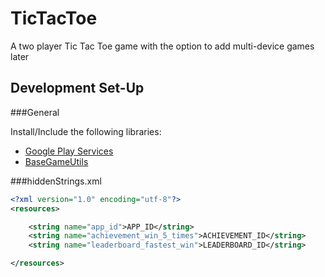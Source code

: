 TicTacToe
=========

A two player Tic Tac Toe game with the option to add multi-device games later

Development Set-Up
-----------

###General

Install/Include the following libraries:
- [Google Play Services](https://developer.android.com/google/play-services/setup.html)
- [BaseGameUtils](https://github.com/playgameservices/android-samples)

###hiddenStrings.xml

```xml
<?xml version="1.0" encoding="utf-8"?>
<resources>

    <string name="app_id">APP_ID</string>
    <string name="achievement_win_5_times">ACHIEVEMENT_ID</string>
    <string name="leaderboard_fastest_win">LEADERBOARD_ID</string>

</resources>
```
